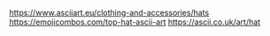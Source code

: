 https://www.asciiart.eu/clothing-and-accessories/hats
https://emojicombos.com/top-hat-ascii-art
https://ascii.co.uk/art/hat